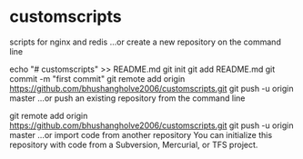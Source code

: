 # customscripts
scripts for nginx and redis
…or create a new repository on the command line

echo "# customscripts" >> README.md
git init
git add README.md
git commit -m "first commit"
git remote add origin https://github.com/bhushangholve2006/customscripts.git
git push -u origin master
…or push an existing repository from the command line

git remote add origin https://github.com/bhushangholve2006/customscripts.git
git push -u origin master
…or import code from another repository
You can initialize this repository with code from a Subversion, Mercurial, or TFS project.
